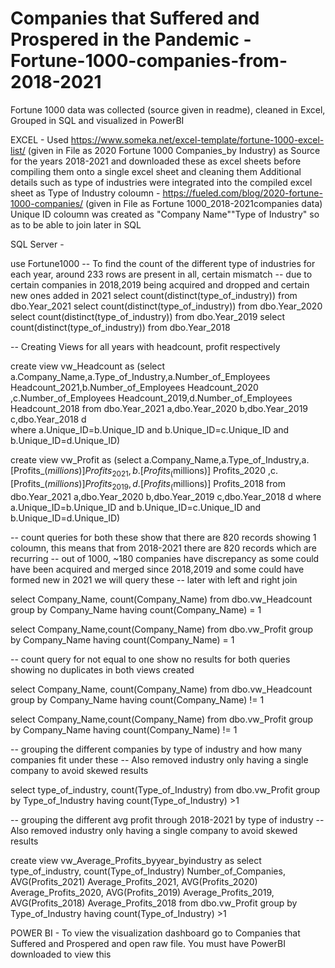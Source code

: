 # Companies that Suffered and Prospered in the Pandemic -Fortune-1000-companies-from-2018-2021
Fortune 1000 data was collected (source given in readme), cleaned in Excel, Grouped in SQL and visualized in PowerBI

EXCEL - 
Used 
https://www.someka.net/excel-template/fortune-1000-excel-list/ (given in File as 2020 Fortune 1000 Companies_by Industry)
as Source for the years 2018-2021 and downloaded these as excel sheets before compiling them onto a single excel sheet and cleaning them
Additional details such as type of industries were integrated into the compiled excel sheet as Type of Industry coloumn - https://fueled.com/blog/2020-fortune-1000-companies/ (given in File as Fortune 1000_2018-2021companies data)
Unique ID coloumn was created as "Company Name""Type of Industry" so as to be able to join later in SQL


SQL Server - 

use Fortune1000
-- To find the count of the different type of industries for each year, around 233 rows are present in all, certain mismatch
-- due to certain companies in 2018,2019 being acquired and dropped and certain new ones added in 2021
select count(distinct(type_of_industry)) from dbo.Year_2021
select count(distinct(type_of_industry)) from dbo.Year_2020
select count(distinct(type_of_industry)) from dbo.Year_2019
select count(distinct(type_of_industry)) from dbo.Year_2018


-- Creating Views for all years with headcount, profit respectively

create view vw_Headcount as
(select a.Company_Name,a.Type_of_Industry,a.Number_of_Employees Headcount_2021,b.Number_of_Employees Headcount_2020
,c.Number_of_Employees Headcount_2019,d.Number_of_Employees Headcount_2018
from dbo.Year_2021 a,dbo.Year_2020 b,dbo.Year_2019 c,dbo.Year_2018 d   
where a.Unique_ID=b.Unique_ID and b.Unique_ID=c.Unique_ID and b.Unique_ID=d.Unique_ID)

create view vw_Profit as
(select a.Company_Name,a.Type_of_Industry,a.[Profits_($millions)] Profits_2021,b.[Profits_($millions)] Profits_2020
,c.[Profits_($millions)] Profits_2019,d.[Profits_($millions)] Profits_2018
from dbo.Year_2021 a,dbo.Year_2020 b,dbo.Year_2019 c,dbo.Year_2018 d
where a.Unique_ID=b.Unique_ID and b.Unique_ID=c.Unique_ID and b.Unique_ID=d.Unique_ID)



-- count queries for both these show that there are 820 records showing 1 coloumn, this means that from 2018-2021 there are 820 records which are recurring
-- out of 1000, ~180 companies have discrepancy as some could have been acquired and merged since 2018,2019 and some could have formed new in 2021 we will query these
-- later with left and right join

select Company_Name, count(Company_Name) from dbo.vw_Headcount
group by Company_Name
having count(Company_Name) = 1

select Company_Name,count(Company_Name) from dbo.vw_Profit
group by Company_Name
having count(Company_Name) = 1


-- count query for not equal to one show no results for both queries showing no duplicates in both views created

select Company_Name, count(Company_Name) from dbo.vw_Headcount
group by Company_Name
having count(Company_Name) != 1

select Company_Name,count(Company_Name) from dbo.vw_Profit
group by Company_Name
having count(Company_Name) != 1


-- grouping the different companies by type of industry and how many companies fit under these
-- Also removed industry only having a single company to avoid skewed results

select type_of_industry, count(Type_of_Industry) from dbo.vw_Profit
group by Type_of_Industry
having count(Type_of_Industry) >1

-- grouping the different avg profit through 2018-2021 by type of industry
-- Also removed industry only having a single company to avoid skewed results

create view vw_Average_Profits_byyear_byindustry as
select type_of_industry, count(Type_of_Industry) Number_of_Companies, 
AVG(Profits_2021) Average_Profits_2021, AVG(Profits_2020) Average_Profits_2020, AVG(Profits_2019) Average_Profits_2019, AVG(Profits_2018) Average_Profits_2018
from dbo.vw_Profit
group by Type_of_Industry
having count(Type_of_Industry) >1


POWER BI - 
To view the visualization dashboard go to Companies that Suffered and Prospered and open raw file. You must have PowerBI downloaded to view this
